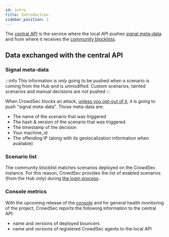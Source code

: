 ```yaml
---
id: intro
title: Introduction
sidebar_position: 1
---
```


The [central API](https://crowdsecurity.github.io/api_doc/index.html?urls.primaryName=CAPI) is the service where the local API pushes [signal meta-data](https://crowdsecurity.github.io/api_doc/index.html?urls.primaryName=CAPI#/watchers/post_signals) and from where it receives the [community blocklists](https://crowdsecurity.github.io/api_doc/index.html?urls.primaryName=CAPI#/bouncers/get_decisions_stream).

## Data exchanged with the central API

### Signal meta-data


:::info
This information is *only* going to be pushed when a scenario is coming from the Hub and is unmodified. Custom scenarios, tainted scenarios and manual decisions are *not* pushed
:::

When CrowdSec blocks an attack, [unless you opt-out of it](/faq.md#how-to-disable-the-central-api), it is going to push "signal meta-data". Those meta-data are:
 - The name of the scenario that was triggered
 - The hash & version of the scenario that was triggered
 - The timestamp of the decision
 - Your machine_id
 - The offending IP (along with its geolocalization information when available)


### Scenario list

The community blocklist matches scenarios deployed on the CrowdSec instance. For this reason, CrowdSec provides the list of enabled scenarios (from the Hub only) during [the login process](https://crowdsecurity.github.io/api_doc/index.html?urls.primaryName=CAPI#/watchers/post_watchers_login).

### Console metrics

With the upcoming release of the [console](https://app.crowdsec.net) and for general health monitoring of the project, CrowdSec reports the following information to the central API:
 - name and versions of deployed bouncers
 - name and versions of registered CrowdSec agents to the local API



